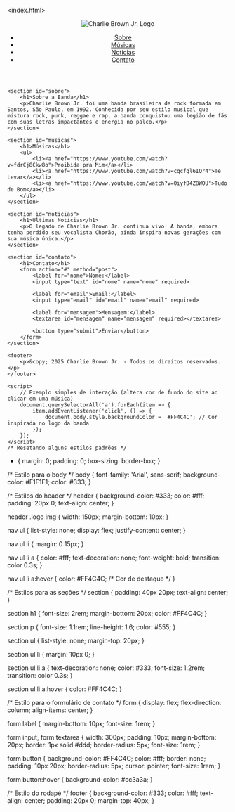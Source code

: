 <index.html>
<html lang="pt-br">
<head>
    <meta charset="UTF-8">
    <meta name="viewport" content="width=device-width, initial-scale=1.0">
    <title>Charlie Brown Jr. - Página Oficial</title>
    <link rel="stylesheet" href="style.css">
</head>
<body>
    <header>
        <div class="logo">
            <img src="https://upload.wikimedia.org/wikipedia/commons/thumb/a/a3/Charlie_Brown_Jr_logo.svg/800px-Charlie_Brown_Jr_logo.svg.png" alt="Charlie Brown Jr. Logo">
        </div>
        <nav>
            <ul>
                <li><a href="#sobre">Sobre</a></li>
                <li><a href="#musicas">Músicas</a></li>
                <li><a href="#noticias">Notícias</a></li>
                <li><a href="#contato">Contato</a></li>
            </ul>
        </nav>
    </header>

    <section id="sobre">
        <h1>Sobre a Banda</h1>
        <p>Charlie Brown Jr. foi uma banda brasileira de rock formada em Santos, São Paulo, em 1992. Conhecida por seu estilo musical que mistura rock, punk, reggae e rap, a banda conquistou uma legião de fãs com suas letras impactantes e energia no palco.</p>
    </section>

    <section id="musicas">
        <h1>Músicas</h1>
        <ul>
            <li><a href="https://www.youtube.com/watch?v=fdrCj8Ckw8o">Proibida pra Mim</a></li>
            <li><a href="https://www.youtube.com/watch?v=cqcfql6IQr4">Te Levar</a></li>
            <li><a href="https://www.youtube.com/watch?v=0iyfD4Z8WOU">Tudo de Bom</a></li>
        </ul>
    </section>

    <section id="noticias">
        <h1>Últimas Notícias</h1>
        <p>O legado de Charlie Brown Jr. continua vivo! A banda, embora tenha perdido seu vocalista Chorão, ainda inspira novas gerações com sua música única.</p>
    </section>

    <section id="contato">
        <h1>Contato</h1>
        <form action="#" method="post">
            <label for="nome">Nome:</label>
            <input type="text" id="nome" name="nome" required>

            <label for="email">Email:</label>
            <input type="email" id="email" name="email" required>

            <label for="mensagem">Mensagem:</label>
            <textarea id="mensagem" name="mensagem" required></textarea>

            <button type="submit">Enviar</button>
        </form>
    </section>

    <footer>
        <p>&copy; 2025 Charlie Brown Jr. - Todos os direitos reservados.</p>
    </footer>

    <script>
        // Exemplo simples de interação (altera cor de fundo do site ao clicar em uma música)
        document.querySelectorAll('a').forEach(item => {
            item.addEventListener('click', () => {
                document.body.style.backgroundColor = '#FF4C4C'; // Cor inspirada no logo da banda
            });
        });
    </script>
    /* Resetando alguns estilos padrões */
* {
    margin: 0;
    padding: 0;
    box-sizing: border-box;
}

/* Estilo para o body */
body {
    font-family: 'Arial', sans-serif;
    background-color: #F1F1F1;
    color: #333;
}

/* Estilos do header */
header {
    background-color: #333;
    color: #fff;
    padding: 20px 0;
    text-align: center;
}

header .logo img {
    width: 150px;
    margin-bottom: 10px;
}

nav ul {
    list-style: none;
    display: flex;
    justify-content: center;
}

nav ul li {
    margin: 0 15px;
}

nav ul li a {
    color: #fff;
    text-decoration: none;
    font-weight: bold;
    transition: color 0.3s;
}

nav ul li a:hover {
    color: #FF4C4C; /* Cor de destaque */
}

/* Estilos para as seções */
section {
    padding: 40px 20px;
    text-align: center;
}

section h1 {
    font-size: 2rem;
    margin-bottom: 20px;
    color: #FF4C4C;
}

section p {
    font-size: 1.1rem;
    line-height: 1.6;
    color: #555;
}

section ul {
    list-style: none;
    margin-top: 20px;
}

section ul li {
    margin: 10px 0;
}

section ul li a {
    text-decoration: none;
    color: #333;
    font-size: 1.2rem;
    transition: color 0.3s;
}

section ul li a:hover {
    color: #FF4C4C;
}

/* Estilo para o formulário de contato */
form {
    display: flex;
    flex-direction: column;
    align-items: center;
}

form label {
    margin-bottom: 10px;
    font-size: 1rem;
}

form input, form textarea {
    width: 300px;
    padding: 10px;
    margin-bottom: 20px;
    border: 1px solid #ddd;
    border-radius: 5px;
    font-size: 1rem;
}

form button {
    background-color: #FF4C4C;
    color: #fff;
    border: none;
    padding: 10px 20px;
    border-radius: 5px;
    cursor: pointer;
    font-size: 1rem;
}

form button:hover {
    background-color: #cc3a3a;
}

/* Estilo do rodapé */
footer {
    background-color: #333;
    color: #fff;
    text-align: center;
    padding: 20px 0;
    margin-top: 40px;
}

</body>
</html>
